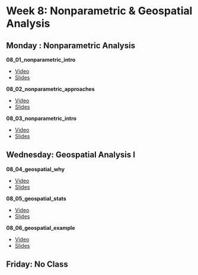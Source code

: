 # Week 8: Nonparametric & Geospatial Analysis

## Monday : Nonparametric Analysis

**08_01_nonparametric_intro**
- [Video](https://youtu.be/As6LCGQNX6g)
- [Slides](https://github.com/COGS108/Lectures-Fa20/blob/master/08_geospatial/08_01_nonparametric_intro.pdf)

**08_02_nonparametric_approaches**
- [Video](https://youtu.be/eiuzAr6qcmM)
- [Slides](https://github.com/COGS108/Lectures-Fa20/blob/master/08_geospatial/08_02_nonparametric_approaches.pdf)

**08_03_nonparametric_intro**
- [Video](https://youtu.be/Ssn_DuAUwsg)
- [Slides](https://github.com/COGS108/Lectures-Fa20/blob/master/08_geospatial/08_03_geospatial_viz.pdf)


## Wednesday: Geospatial Analysis I

**08_04_geospatial_why**
- [Video](https://youtu.be/Gp3oZjEyPEE)
- [Slides](https://github.com/COGS108/Lectures-Fa20/blob/master/08_geospatial/08_04_geospatial_why.pdf)

**08_05_geospatial_stats**
- [Video](https://youtu.be/vCQG9CXQUmg)
- [Slides](https://github.com/COGS108/Lectures-Fa20/blob/master/08_geospatial/08_05_geospatial_stats.pdf)

**08_06_geospatial_example**
- [Video](https://youtu.be/p1gzGYhq9nA)
- [Slides](https://github.com/COGS108/Lectures-Fa20/blob/master/08_geospatial/08_06_geospatial_example.pdf)


## Friday: No Class
